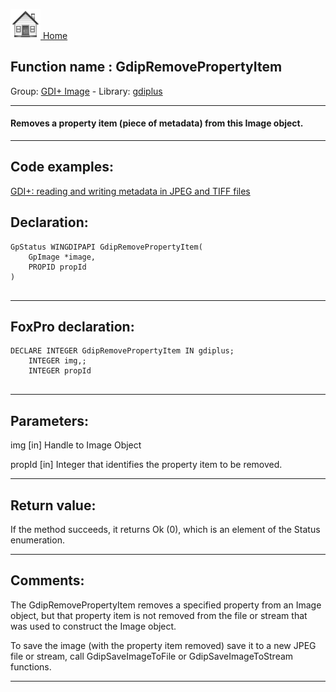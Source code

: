 [<img src="../../images/home.png"> Home ](https://github.com/VFPX/Win32API)  

## Function name : GdipRemovePropertyItem
Group: [GDI+ Image](../../functions_group.md#GDIplus_Image)  -  Library: [gdiplus](../../libraries.md#gdiplus)  
***  


#### Removes a property item (piece of metadata) from this Image object.
***  


## Code examples:
[GDI+: reading and writing metadata in JPEG and TIFF files](../../samples/sample_461.md)  

## Declaration:
```foxpro  
GpStatus WINGDIPAPI GdipRemovePropertyItem(
	GpImage *image,
	PROPID propId
)
  
```  
***  


## FoxPro declaration:
```foxpro  
DECLARE INTEGER GdipRemovePropertyItem IN gdiplus;
	INTEGER img,;
	INTEGER propId
  
```  
***  


## Parameters:
img
[in] Handle to Image Object

propId
[in] Integer that identifies the property item to be removed.   
***  


## Return value:
If the method succeeds, it returns Ok (0), which is an element of the Status enumeration.  
***  


## Comments:
The GdipRemovePropertyItem removes a specified property from an Image object, but that property item is not removed from the file or stream that was used to construct the Image object.   
  
To save the image (with the property item removed) save it to a new JPEG file or stream, call GdipSaveImageToFile or GdipSaveImageToStream functions.  
  
***  

